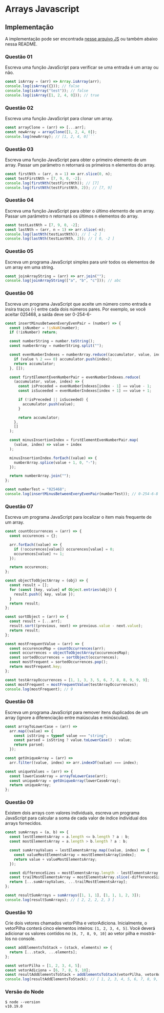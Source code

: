 # Arrays Javascript

## Implementação

A implementação pode ser encontrada [nesse arquivo JS](./script.js) ou também abaixo nessa README.

### Questão 01

Escreva uma função JavaScript para verificar se uma entrada é um
array ou não.

```js
const isArray = (arr) => Array.isArray(arr);
console.log(isArray({})); // false
console.log(isArray("test")); // false
console.log(isArray([1, 2, 4, 0])); // true
```

### Questão 02

Escreva uma função JavaScript para clonar um array.

````js
const arrayClone = (arr) => [...arr];
const newArray = arrayClone([1, 2, 4, 0]);
console.log(newArray); // [1, 2, 4, 0]```
````

### Questão 03

Escreva uma função JavaScript para obter o primeiro elemento de um array. Passar um parâmetro n retornará os primeiros n elementos do array.

```js
const firstNth = (arr, n = 1) => arr.slice(0, n);
const testFirstNth = [7, 9, 0, -2];
console.log(firstNth(testFirstNth)); // [7]
console.log(firstNth(testFirstNth, 2)); // [7, 9]
```

### Questão 04

Escreva uma função JavaScript para obter o último elemento de um array. Passar um parâmetro n retornará os últimos n elementos do array.

```js
const testLastNth = [7, 9, 0, -2];
const lastNth = (arr, n = 1) => arr.slice(-n);
console.log(lastNth(testLastNth)); // [ -2 ]
console.log(lastNth(testLastNth, 2)); // [ 0, -2 ]
```

### Questão 05

Escreva um programa JavaScript simples para unir todos os elementos
de um array em uma string.

```js
const joinArrayString = (arr) => arr.join("");
console.log(joinArrayString(["a", "b", "c"])); // abc
```

### Questão 06

Escreva um programa JavaScript que aceite um número como entrada e insira traços (-) entre cada dois números pares. Por exemplo, se você aceitar 025468, a saída deve ser 0-254-6-

```js
const insertMinusBetweenEveryEvenPair = (number) => {
  const isNumber = !isNaN(number);
  if (!isNumber) return;

  const numberString = number.toString();
  const numberArray = numberString.split("");

  const evenNumberIndexes = numberArray.reduce((accumulator, value, index) => {
    if (value % 2 === 0) accumulator.push(index);
    return accumulator;
  }, []);

  const firstElementEvenNumberPair = evenNumberIndexes.reduce(
    (accumulator, value, index) => {
      const isPreceded = evenNumberIndexes[index - 1] == value - 1;
      const isSuceeded = evenNumberIndexes[index + 1] == value + 1;

      if (!isPreceded || isSuceeded) {
        accumulator.push(value);
      }

      return accumulator;
    },
    []
  );

  const minusInsertionIndex = firstElementEvenNumberPair.map(
    (value, index) => value + index
  );

  minusInsertionIndex.forEach((value) => {
    numberArray.splice(value + 1, 0, "-");
  });

  return numberArray.join("");
};

const numberTest = "025468";
console.log(insertMinusBetweenEveryEvenPair(numberTest)); // 0-254-6-8
```

### Questão 07

Escreva um programa JavaScript para localizar o item mais frequente de um array.

```js
const countOccurrences = (arr) => {
  const occurences = {};

  arr.forEach((value) => {
    if (!occurences[value]) occurences[value] = 0;
    occurences[value] += 1;
  });

  return occurences;
};

const objectToObjectArray = (obj) => {
  const result = [];
  for (const [key, value] of Object.entries(obj)) {
    result.push({ key, value });
  }
  return result;
};

const sortObject = (arr) => {
  const result = [...arr];
  result.sort((previous, next) => previous.value - next.value);
  return result;
};

const mostFrequentValue = (arr) => {
  const occurencesMap = countOccurrences(arr);
  const occurrences = objectToObjectArray(occurencesMap);
  const sortedOccurrences = sortObject(occurrences);
  const mostFrequent = sortedOccurrences.pop();
  return mostFrequent.key;
};

const testArrayOccurrences = [1, 1, 3, 3, 5, 6, 7, 8, 8, 9, 9, 9];
const mostFrequent = mostFrequentValue(testArrayOccurrences);
console.log(mostFrequent); // 9
```

### Questão 08

Escreva um programa JavaScript para remover itens duplicados de um array (ignore a diferenciação entre maiúsculas e minúsculas).

```js
const arrayToLowerCase = (arr) =>
  arr.map((value) => {
    const isString = typeof value === "string";
    const parsed = isString ? value.toLowerCase() : value;
    return parsed;
  });

const getUniqueArray = (arr) =>
  arr.filter((value, index) => arr.indexOf(value) === index);

const uniqueValues = (arr) => {
  const lowerCaseArray = arrayToLowerCase(arr);
  const uniqueArray = getUniqueArray(lowerCaseArray);
  return uniqueArray;
};
```

### Questão 09

Existem dois arrays com valores individuais, escreva um programa JavaScript para calcular a soma de cada valor de índice individual dos
arrays fornecidos.

```js
const sumArrays = (a, b) => {
  const lestElementsArray = a.length <= b.length ? a : b;
  const mostElementsArray = a.length > b.length ? a : b;

  const sumArrayValues = lestElementsArray.map((value, index) => {
    const valueMostElementsArray = mostElementsArray[index];
    return value + valueMostElementsArray;
  });

  const differenceSizes = mostElementsArray.length - lestElementsArray.length;
  const trailMostElementsArray = mostElementsArray.slice(-differenceSizes);
  return [...sumArrayValues, ...trailMostElementsArray];
};

const resultSumArrays = sumArrays([1, 1, 1], [1, 1, 1, 2, 3]);
console.log(resultSumArrays); // [ 2, 2, 2, 2, 3 ]
```

### Questão 10

Crie dois vetores chamados vetorPilha e vetorAdiciona. Inicialmente, o vetorPilha conterá cinco elementos inteiros: `[1, 2, 3, 4, 5]`. Você deverá adicionar os valores contidos no `[6, 7, 8, 9, 10]` ao vetor pilha e mostrá-los no console.

```js
const addElementsToStack = (stack, elements) => {
  return [...stack, ...elements];
};

const vetorPilha = [1, 2, 3, 4, 5];
const vetorAdiciona = [6, 7, 8, 9, 10];
const resultAddElementsToStack = addElementsToStack(vetorPilha, vetorAdiciona);
console.log(resultAddElementsToStack); // [ 1, 2, 3, 4, 5, 6, 7, 8, 9, 10 ]
```

### Versão do Node

```
$ node --version
v10.19.0
```
